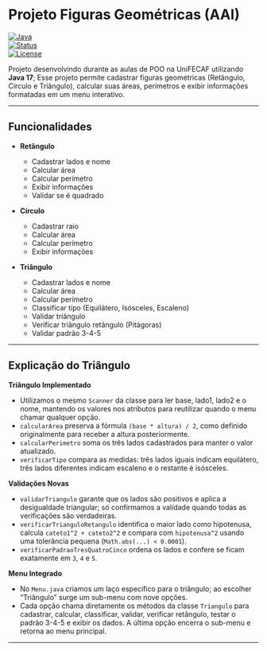# Projeto Figuras Geométricas (AAI)

[![Java](https://img.shields.io/badge/Java-17-red?style=for-the-badge&logo=java)](https://www.oracle.com/java/technologies/javase/jdk17-archive-downloads.html)  
[![Status](https://img.shields.io/badge/Status-Em%20Desenvolvimento-blue?style=for-the-badge&logo=github)]()  
[![License](https://img.shields.io/badge/License-MIT-black?style=for-the-badge)]()  

Projeto desenvolvindo durante as aulas de POO na UniFECAF utilizando **Java 17**; Esse projeto permite cadastrar figuras geométricas (Retângulo, Círculo e Triângulo), calcular suas áreas, perímetros e exibir informações formatadas em um menu interativo.

---

## Funcionalidades

- **Retângulo**
  - Cadastrar lados e nome
  - Calcular área
  - Calcular perímetro
  - Exibir informações
  - Validar se é quadrado

- **Círculo**
  - Cadastrar raio
  - Calcular área
  - Calcular perímetro
  - Exibir informações

- **Triângulo**
  - Cadastrar lados e nome
  - Calcular área
  - Calcular perímetro
  - Classificar tipo (Equilátero, Isósceles, Escaleno)
  - Validar triângulo
  - Verificar triângulo retângulo (Pitágoras)
  - Validar padrão 3-4-5

---
## Explicação do Triângulo

**Triângulo Implementado**

- Utilizamos o mesmo `Scanner` da classe para ler base, lado1, lado2 e o nome, mantendo os valores nos atributos para reutilizar quando o menu chamar qualquer opção.
- `calcularArea` preserva a fórmula `(base * altura) / 2`, como definido originalmente para receber a altura posteriormente.
- `calcularPerimetro` soma os três lados cadastrados para manter o valor atualizado.
- `verificarTipo` compara as medidas: três lados iguais indicam equilátero, três lados diferentes indicam escaleno e o restante é isósceles.

**Validações Novas**

- `validarTriangulo` garante que os lados são positivos e aplica a desigualdade triangular; só confirmamos a validade quando todas as verificações são verdadeiras.
- `verificarTrianguloRetangulo` identifica o maior lado como hipotenusa, calcula `cateto1^2 + cateto2^2` e compara com `hipotenusa^2` usando uma tolerância pequena (`Math.abs(...) < 0.0001`).
- `verificarPadraoTresQuatroCinco` ordena os lados e confere se ficam exatamente em `3`, `4` e `5`.

**Menu Integrado**

- No `Menu.java` criamos um laço específico para o triângulo; ao escolher “Triângulo” surge um sub-menu com nove opções.
- Cada opção chama diretamente os métodos da classe `Triangulo` para cadastrar, calcular, classificar, validar, verificar retângulo, testar o padrão 3-4-5 e exibir os dados. A última opção encerra o sub-menu e retorna ao menu principal.

---
